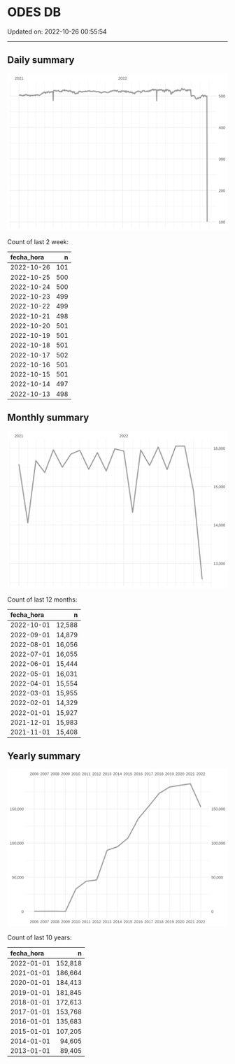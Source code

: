 
# ODES DB

Updated on: 2022-10-26 00:55:54

-----

## Daily summary

![](figures/unnamed-chunk-2-1.svg)<!-- -->

Count of last 2 week:

| fecha\_hora |   n |
| :---------- | --: |
| 2022-10-26  | 101 |
| 2022-10-25  | 500 |
| 2022-10-24  | 500 |
| 2022-10-23  | 499 |
| 2022-10-22  | 499 |
| 2022-10-21  | 498 |
| 2022-10-20  | 501 |
| 2022-10-19  | 501 |
| 2022-10-18  | 501 |
| 2022-10-17  | 502 |
| 2022-10-16  | 501 |
| 2022-10-15  | 501 |
| 2022-10-14  | 497 |
| 2022-10-13  | 498 |

## Monthly summary

![](figures/unnamed-chunk-4-1.svg)<!-- -->

Count of last 12 months:

| fecha\_hora |      n |
| :---------- | -----: |
| 2022-10-01  | 12,588 |
| 2022-09-01  | 14,879 |
| 2022-08-01  | 16,056 |
| 2022-07-01  | 16,055 |
| 2022-06-01  | 15,444 |
| 2022-05-01  | 16,031 |
| 2022-04-01  | 15,554 |
| 2022-03-01  | 15,955 |
| 2022-02-01  | 14,329 |
| 2022-01-01  | 15,927 |
| 2021-12-01  | 15,983 |
| 2021-11-01  | 15,408 |

## Yearly summary

![](figures/unnamed-chunk-6-1.svg)<!-- -->

Count of last 10 years:

| fecha\_hora |       n |
| :---------- | ------: |
| 2022-01-01  | 152,818 |
| 2021-01-01  | 186,664 |
| 2020-01-01  | 184,413 |
| 2019-01-01  | 181,845 |
| 2018-01-01  | 172,613 |
| 2017-01-01  | 153,768 |
| 2016-01-01  | 135,683 |
| 2015-01-01  | 107,205 |
| 2014-01-01  |  94,605 |
| 2013-01-01  |  89,405 |

